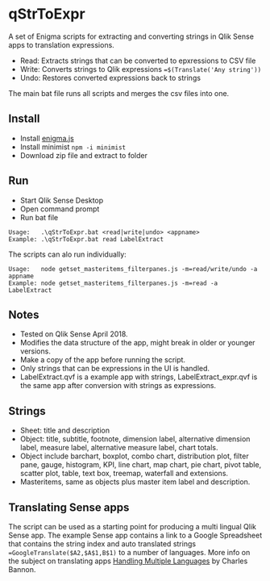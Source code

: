 # qStrToExpr
A set of Enigma scripts for extracting and converting strings in Qlik Sense apps to translation expressions.

* Read: Extracts strings that can be converted to epxressions to CSV file
* Write: Converts strings to Qlik expressions `=$(Translate('Any string'))`
* Undo: Restores converted expressions back to strings

The main bat file runs all scripts and merges the csv files into one.

## Install
* Install [enigma.js](https://github.com/qlik-oss/enigma.js)
* Install minimist `npm -i minimist`
* Download zip file and extract to folder

## Run
* Start Qlik Sense Desktop
* Open command prompt
* Run bat file
```
Usage:   .\qStrToExpr.bat <read|write|undo> <appname>
Example: .\qStrToExpr.bat read LabelExtract
```
The scripts can alo run individually:
```
Usage:   node getset_masteritems_filterpanes.js -m=read/write/undo -a appname
Example: node getset_masteritems_filterpanes.js -m=read -a LabelExtract
```
## Notes
* Tested on Qlik Sense April 2018.
* Modifies the data structure of the app, might break in older or younger versions.
* Make a copy of the app before running the script.
* Only strings that can be expressions in the UI is handled.
* LabelExtract.qvf is a example app with strings, LabelExtract_expr.qvf is the same app after conversion with strings as expressions.

## Strings
* Sheet: title and description
* Object: title, subtitle, footnote, dimension label, alternative dimension label, measure label, alternative measure label, chart totals.
* Object include barchart, boxplot, combo chart, distribution plot, filter pane, gauge, histogram, KPI, line chart, map chart, pie chart, pivot table, scatter plot, table, text box, treemap, waterfall and extensions.
* Masteritems, same as objects plus master item label and description.

## Translating Sense apps
The script can be used as a starting point for producing a multi lingual Qlik Sense app. The example Sense app contains a link to a Google Spreadsheet that contains the string index and auto translated strings `=GoogleTranslate($A2,$A$1,B$1)` to a number of languages. More info on the subject on translating apps [Handling Multiple Languages](https://community.qlik.com/blogs/qlikviewdesignblog/2012/11/30/handling-multiple-languages) by Charles Bannon.
